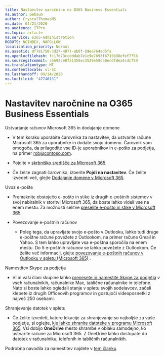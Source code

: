 ```yaml
---
title: Nastavitev naročnine na O365 Business Essentials
ms.author: pebaum
author: CrystalThomasMS
ms.date: 04/21/2020
ms.audience: ITPro
ms.topic: article
ms.service: o365-administration
ROBOTS: NOINDEX, NOFOLLOW
localization_priority: Normal
ms.assetid: df781750-3d27-4077-ab0f-b9ea764ad5fa
ms.openlocfilehash: fc17d73ccdddab7e1c9e7693f6715b38efef7f56
ms.sourcegitcommit: c6692ce0fa1358ec3529e59ca0ecdfdea4cdc759
ms.translationtype: MT
ms.contentlocale: sl-SI
ms.lasthandoff: 09/14/2020
ms.locfileid: "47740131"
---
```

# <a name="setting-up-your-o365-business-essentials-subscription"></a>Nastavitev naročnine na O365 Business Essentials

Ustvarjanje računov Microsoft 365 in dodajanje domene
  
- V tem koraku uporabite čarovnika za nastavitev, da ustvarite račune Microsoft 365 za uporabnike in dodate svojo domeno. Čarovnik vam omogoča, da prilagodite vse ID-je uporabnikov in e-pošto za podjetja, na primer [rob@contoso.com](mailto:rob@contoso.com).
    
- Pojdite v [skrbniško središče za Microsoft 365](https://login.partner.microsoftonline.cn/).
    
- Če želite zagnati čarovnika, izberite **Pojdi na nastavitev**. Če želite izvedeti več, glejte [Dodajanje domene v Microsoft 365](https://docs.microsoft.com/microsoft-365/admin/setup/add-domain).
    
Uvoz e-pošte
  
- Premaknite obstoječo e-pošto in stike iz drugih e-poštnih sistemov v svoj nabiralnik v storitvi Microsoft 365, da boste lahko videli vse na enem mestu. Za možnosti selitve [preselite e-pošto in stike v Microsoft 365](https://docs.microsoft.com/microsoft-365/admin/setup/migrate-email-and-contacts-admin).
    
- Povezovanje e-poštnih računov
    
  - Poleg tega, da upravljate svojo e-pošto v Outlooku, lahko tudi druge e-poštne račune povežete z Outlookom, na primer račune Gmail in Yahoo. S tem lahko upravljate vsa e-poštna sporočila na enem mestu. Do 5 e-poštnih računov se lahko povežete z Outlookom. Če želite več informacij, glejte [povezovanje e-poštnih računov v Outlooku v spletu (Microsoft 365)](https://support.office.com/Article/Connect-email-accounts-in-Outlook-on-the-web-Office-365-d7012ff0-924f-4f78-8aca-c3912d886c4d) . 
    
Namestitev Skype za podjetja
  
- Vi in vaši člani skupine lahko [prenesete in namestite Skype za podjetja](https://support.office.com/Article/download-and-install-Skype-for-Business-8a0d4da8-9d58-44f9-9759-5c8f340cb3fb) v vseh računalnikih, računalnike Mac, tablične računalnike in telefone. Nato si boste lahko ogledali stanje v spletu svojih sodelavcev, začeli klepete iz drugih Officeovih programov in gostujoči videoposnetki z največ 250 osebami. 
    
Shranjevanje datotek v spletu
  
- Če želite izvedeti, katere lokacije za shranjevanje so najboljše za vaše podjetje, si oglejte, [kje lahko shranite datoteke v programu Microsoft 365](https://support.office.com/article/c7c20284-bc94-47f4-9728-d28e9daf0790.aspx). Vsi dobijo **OneDrive** mesto shrambe v oblaku samodejno, ko ustvarite račune za Microsoft 365. Z OneDrive lahko dostopate do datotek v računalniku, telefonih in tabličnih računalnikih. 
    
Podrobna navodila za namestitev najdete v [tem članku](https://docs.microsoft.com/microsoft-365/admin/setup/setup).
  


